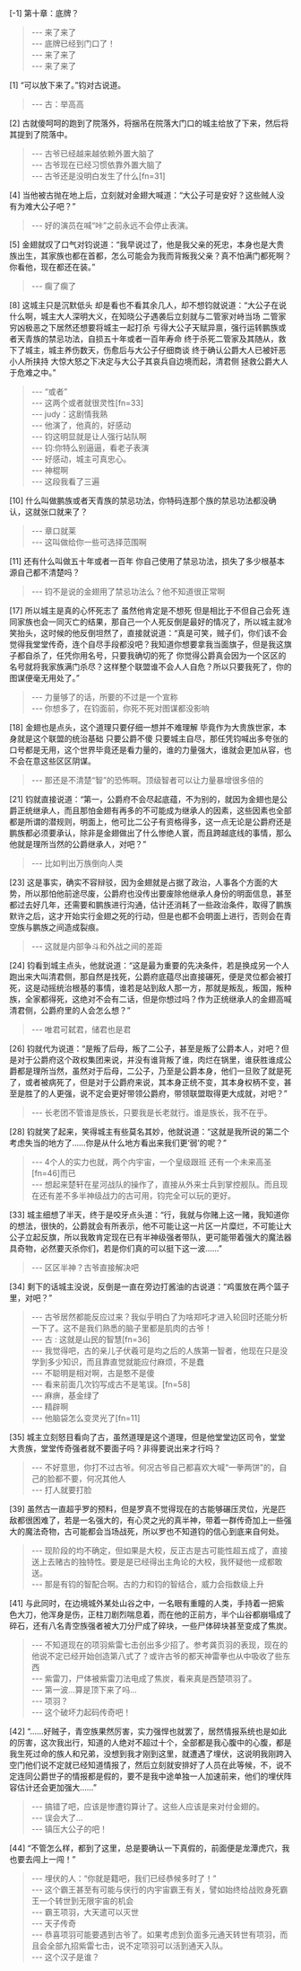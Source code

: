 
[-1] 第十章：底牌？
>--- 来了来了<br>
>--- 底牌已经到门口了！<br>
>--- 来了来了<br>
>--- 来了来了<br>

[1] “可以放下来了。”钧对古说道。
>--- 古：举高高<br>

[2] 古就傻呵呵的跑到了院落外，将捆吊在院落大门口的城主给放了下来，然后将其提到了院落中。
>--- 古爷已经越来越依赖外置大脑了<br>
>--- 古爷现在已经习惯依靠外置大脑了<br>
>--- 古爷还是没明白发生了什么[fn=31]<br>

[4] 当他被古抛在地上后，立刻就对金翅大喊道：“大公子可是安好？这些贼人没有为难大公子吧？”
>--- 好的演员在喊“咔”之前永远不会停止表演。<br>

[5] 金翅就叹了口气对钧说道：“我早说过了，他是我父亲的死忠，本身也是大贵族出生，其家族也都在首都，怎么可能会为我而背叛我父亲？真不怕满门都死啊？你看他，现在都还在装。”
>--- 瘸了瘸了<br>

[8] 这城主只是沉默低头 却是看也不看其余几人，却不想钧就说道：“大公子在说什么啊，城主大人深明大义，在知晓公子遇袭后立刻就与二管家对峙当场 二管家穷凶极恶之下居然还想要将城主一起打杀 亏得大公子天赋异禀，强行运转鹏族或者天青族的禁忌功法，自损五十年或者一百年寿命 终于杀死二管家及其随从，救下了城主，城主养伤数天，伤愈后与大公子仔细商谈 终于确认公爵大人已被奸恶小人所挟持 大惊大怒之下决定与大公子其哀兵自边境而起，清君侧 拯救公爵大人于危难之中。”
>--- “或者”<br>
>--- 这两个或者就很灵性[fn=33]<br>
>--- judy：这剧情我熟<br>
>--- 他演了，他真的，好感动<br>
>--- 钧这明显就是让人强行站队啊<br>
>--- 钧:你特么别逼逼，看老子表演<br>
>--- 好感动，城主可真忠心。<br>
>--- 神棍啊<br>
>--- 这段我看了三遍<br>

[10] 什么叫做鹏族或者天青族的禁忌功法，你特码连那个族的禁忌功法都没确认，这就张口就来了？
>--- 章口就莱<br>
>--- 这叫做给你一些可选择范围啊<br>

[11] 还有什么叫做五十年或者一百年 你自己使用了禁忌功法，损失了多少根基本源自己都不清楚吗？
>--- 钧不是说的金翅用了禁忌功法么？他不知道很正常啊<br>

[17] 所以城主是真的心怀死志了 虽然他肯定是不想死 但是相比于不但自己会死 连同家族也会一同灭亡的结果，那自己一个人死反倒是最好的情况了，所以城主就冷笑抬头，这时候的他反倒坦然了，直接就说道：“真是可笑，贼子们，你们该不会觉得我堂堂传奇，连个自尽手段都没吧？我知道你想要拿我当面旗子，但是我这旗子都自杀了，任凭你用名号，只要我确切的死了 你觉得公爵真会因为一个区区的名号就将我家族满门杀尽？这样整个联盟谁不会人人自危？所以只要我死了，你的图谋便毫无用处了。”
>--- 力量够了的话，所要的不过是一个宣称<br>
>--- 你想多了，在钧面前，你死不死对图谋都没影响<br>

[18] 金翅也是点头，这个道理只要仔细一想并不难理解 毕竟作为大贵族世家，本身就是这个联盟的统治基础 只要公爵不傻 只要城主自尽，那任凭钧喊出多夸张的口号都是无用，这个世界毕竟还是看力量的，谁的力量强大，谁就会更加从容，也不会在意这些区区阴谋。
>--- 那还是不清楚“智”的恐怖啊。顶级智者可以让力量暴增很多倍的<br>

[21] 钧就直接说道：“第一，公爵府不会尽起底蕴，不为别的，就因为金翅也是公爵正统继承人，而且那怕金翅有再多的不可能成为继承人的因素，这些因素也全部都是所谓的潜规则，明面上，他可比二公子有资格得多，这一点无论是公爵府还是鹏族都必须要承认，除非是金翅做出了什么惨绝人寰，而且跨越底线的事情，那么他就是理所当然的公爵继承人，对吧？”
>--- 比如判出万族倒向人类<br>

[23] 这是事实，确实不容辩驳，因为金翅就是占据了政治，人事各个方面的大势，所以那怕他前途尽废，公爵府也没传出要废除他继承人身份的明面信息，甚至都过去好几年，还需要和鹏族进行沟通，估计还消耗了一些政治条件，取得了鹏族默许之后，这才开始实行金翅之死的行动，但是也都不会明面上进行，否则会在青空族与鹏族之间造成裂痕。
>--- 这就是内部争斗和外战之间的差距<br>

[24] 钧看到城主点头，他就说道：“这是最为重要的先决条件，若是换成另一个人跑出来大叫清君侧，那自然是找死，公爵府底蕴尽出直接碾死，便是灵位都会被打死，这是动摇统治根基的事情，谁若是站到敌人那一方，那就是叛乱，叛国，叛种族，全家都得死，这绝对不会有二话，但是你想过吗？作为正统继承人的金翅高喊清君侧，公爵府里的人会怎么想？”
>--- 唯君可弑君，储君也是君<br>

[26] 钧就代为说道：“是叛了后母，叛了二公子，甚至是叛了公爵本人，对吧？但是对于公爵府这个政权集团来说，并没有谁背叛了谁，肉烂在锅里，谁获胜谁成公爵都是理所当然，虽然对于后母，二公子，乃至是公爵本身，他们一旦败了就是死了，或者被病死了，但是对于公爵府来说，其本身正统不变，其本身权柄不变，甚至是胜了的人更强，说不定会更好带领公爵府，带领联盟取得更大成就，对吧？”
>--- 长老团不管谁是族长，只要我是长老就行。谁是族长，我不在乎。<br>

[28] 钧就笑了起来，笑得城主有些莫名其妙，他就说道：“这就是我所说的第二个考虑失当的地方了……你是从什么地方看出来我们更‘弱’的呢？”
>--- 4个人的实力也就，两个内宇宙，一个皇级跟班  还有一个未来高圣[fn=46]而已<br>
>--- 想起来楚轩在星河战队的操作了，直接从外来士兵到掌控舰队。而且现在还有差不多半神级战力的古可用，钧完全可以玩的更好。<br>

[33] 城主细想了半天，终于是咬牙点头道：“行，我就与你赌上这一赌，我知道你的想法，很快的，公爵就会有所表示，他不可能让这一片区一片糜烂，不可能让大公子立起反旗，所以我敢肯定现在已有半神级强者带队，更可能带着强大的魔法器具奇物，必然要灭杀你们，若是你们真的可以挺下这一波……”
>--- 区区半神？古爷直接解决吧<br>

[34] 剩下的话城主没说，反倒是一直在旁边打酱油的古说道：“鸡蛋放在两个篮子里，对吧？”
>--- 古爷居然都能反应过来？我似乎明白了为啥郑吒才进入轮回时还能分析一下了。这不是我们熟悉的脑子里都是肌肉的古爷！<br>
>--- 古 : 这就是山民的智慧[fn=36]<br>
>--- 我觉得吧，古的亲儿子伏羲可是均之后的人族第一智者，他现在只是没学到多少知识，而且靠直觉就能应付麻烦，不是蠢<br>
>--- 不聪明是相对啊，古是憨不是傻<br>
>--- 看来前面几次钧写成古不是笔误。[fn=58]<br>
>--- 麻痹，基金绿了<br>
>--- 精辟啊<br>
>--- 他脑袋怎么变灵光了[fn=11]<br>

[35] 城主立刻怒目看向了古，虽然道理是这个道理，但是他堂堂边区司令，堂堂大贵族，堂堂传奇强者就不要面子吗？非得要说出来才行吗？
>--- 不好意思，你打不过古爷。何况古爷自己都喜欢大喊“一拳两饼”的，自己的脸都不要，何况其他人<br>
>--- 打人就要打脸<br>

[39] 虽然古一直超乎罗的预料，但是罗真不觉得现在的古能够碾压灵位，光是匹敌都很困难了，若是一名强大的，有心灵之光的真半神，带着一群传奇加上一些强大的魔法奇物，古可能都会当场战死，所以罗也不知道钧的信心到底来自何处。
>--- 现阶段的均不确定，但如果是大校，反正古是古可能性超五成了，直接送上去赌古的独特性。要是是已经得出主角论的大校，我怀疑他一成都敢送。<br>
>--- 那是有钧的智配合啊。古的力和钧的智结合，威力会指数级上升<br>

[41] 与此同时，在边境城外某处山谷之中，一名眼有重瞳的人类，手持着一把紫色大刀，他浑身是伤，正柱刀剧烈喘息着，而在他的正前方，半个山谷都崩塌成了碎石，还有八名青空族强者被大刀分尸成了碎块，一些尸体碎块甚至变成了焦炭。
>--- 不知道现在的项羽紫雷七击创出多少招了。参考龚页羽的表现，现在的他说不定已经开始创造第八式了？或许古爷的都天神雷拳也从中吸收了些东西<br>
>--- 紫雷刀，尸体被紫雷刀法电成了焦炭，看来真是西楚项羽了。<br>
>--- 第一波…算是顶下来了吗…<br>
>--- 项羽？<br>
>--- 这个破坏力起码传奇吧！<br>

[42] “……好贼子，青空族果然厉害，实力强悍也就罢了，居然情报系统也是如此的厉害，这次我出行，知道的人绝对不超过十个，全部都是我心腹中的心腹，都是我生死过命的族人和兄弟，没想到我才刚到这里，就遭遇了埋伏，这说明我刚跨入空门他们说不定就已经知道情报了，然后立刻就安排好了人员在此等候，不，说不定连同公爵世子的情报都是假的，要不是我中途单独一人加速前来，他们的埋伏阵容估计还会更加强大……”
>--- 搞错了吧，应该是惨遭钧算计了。这些人应该是来对付金翅的。<br>
>--- 误会大了…<br>
>--- 镇压大公子的吧！<br>

[44] “不管怎么样，都到了这里，总是要确认一下真假的，前面便是龙潭虎穴，我也要去闯上一闯！”
>--- 埋伏的人：“你就是籍吧，我们已经恭候多时了！”<br>
>--- 这个霸王甚至有可能与侠行的内宇宙霸王有关，譬如始终给战败身死霸王一个转世到无限宇宙的机会<br>
>--- 霸王项羽，大天遣可以灭世<br>
>--- 天子传奇<br>
>--- 恭喜项羽可能要遇到古爷了。如果考虑到负面多元通天转世有项羽，而且会全部九招紫雷七击，说不定项羽可以活到通天入队。<br>
>--- 这个汉子是谁？<br>
